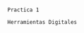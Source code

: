                                                                                   Practica 1
                                                                             Herramientas Digitales
